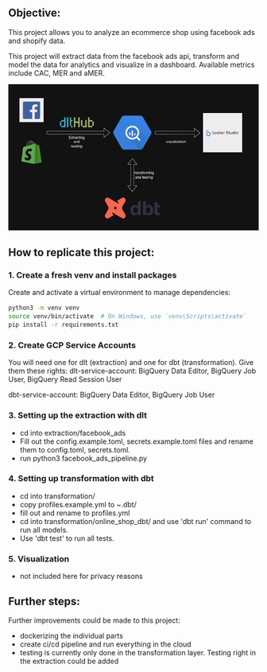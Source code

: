 ## Objective: 
This project allows you to analyze an ecommerce shop using facebook ads and shopify data.

This project will extract data from the facebook ads api, transform and model the data for analytics and visualize in a dashboard.
Available metrics include CAC, MER and aMER.

![graphic for project overview](images/overview_graphic.png)


## How to replicate this project:
### 1. Create a fresh venv and install packages
Create and activate a virtual environment to manage dependencies:  
```bash
python3 -m venv venv  
source venv/bin/activate  # On Windows, use `venv\Scripts\activate`
pip install -r requirements.txt
```

### 2. Create GCP Service Accounts
You will need one for dlt (extraction) and one for dbt (transformation).
Give them these rights:
dlt-service-account:
BigQuery Data Editor,
BigQuery Job User,
BigQuery Read Session User

dbt-service-account:
BigQuery Data Editor,
BigQuery Job User

### 3. Setting up the extraction with dlt
- cd into extraction/facebook_ads
- Fill out the config.example.toml, secrets.example.toml files and rename them to config.toml, secrets.toml.
- run python3 facebook_ads_pipeline.py

### 4. Setting up transformation with dbt
- cd into transformation/
- copy profiles.example.yml to ~.dbt/
- fill out and rename to profiles.yml
- cd into transformation/online_shop_dbt/ and use 'dbt run' command to run all models. 
- Use 'dbt test' to run all tests.

### 5. Visualization
- not included here for privacy reasons

## Further steps:
Further improvements could be made to this project:
- dockerizing the individual parts
- create ci/cd pipeline and run everything in the cloud
- testing is currently only done in the transformation layer. Testing right in the extraction could be added
